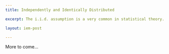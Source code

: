 ```yaml
---
title: Independently and Identically Distributed 

excerpt: The i.i.d. assumption is a very common in statistical theory. 

layout: iem-post

---
```


More to come...